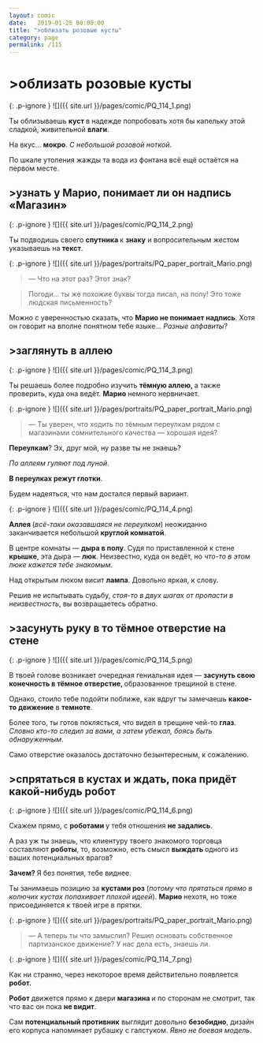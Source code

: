 ```yaml
---
layout: comic
date:   2019-01-25 00:00:00 
title: ">облизать розовые кусты"
category: page
permalink: /115
---
```

# >облизать розовые кусты

{: .p-ignore }
![]({{ site.url }}/pages/comic/PQ_114_1.png)

Ты облизываешь <strong>куст </strong>в надежде попробовать хотя бы капельку этой сладкой, живительной <strong>влаги</strong>.

На вкус… <strong>мокро</strong>. <em>С небольшой розовой ноткой</em>.

По шкале утоления жажды та вода из фонтана всё ещё остаётся на первом месте.

## >узнать у Марио, понимает ли он надпись «Магазин»

{: .p-ignore }
![]({{ site.url }}/pages/comic/PQ_114_2.png)

Ты подводишь своего <strong>спутника </strong>к <strong>знаку</strong> и вопросительным жестом указываешь на <strong>текст</strong>.

{: .p-ignore }
![]({{ site.url }}/pages/portraits/PQ_paper_portrait_Mario.png)

<blockquote>— Что на этот раз? Этот знак?</blockquote>

<blockquote>Погоди… ты же похожие буквы тогда писал, на полу! Это тоже людская письменность?</blockquote>

Можно с уверенностью сказать, что <strong>Марио не понимает надпись</strong>. Хотя он говорит на вполне понятном тебе языке… <em>Разные алфавиты</em>?

## >заглянуть в аллею

{: .p-ignore }
![]({{ site.url }}/pages/comic/PQ_114_3.png)

Ты решаешь более подробно изучить <strong>тёмную аллею, </strong>а также проверить, куда она ведёт. <strong>Марио </strong>немного нервничает.

{: .p-ignore }
![]({{ site.url }}/pages/portraits/PQ_paper_portrait_Mario.png)

<blockquote>— Ты уверен, что ходить по тёмным переулкам рядом с магазинами сомнительного качества — хорошая идея?</blockquote>

<strong>Переулкам</strong>? Эх, друг мой, ну разве ты не знаешь? 

<em>По аллеям гуляют под луной</em>.

<strong>В переулках режут глотки</strong>.

Будем надеяться, что нам достался первый вариант.

{: .p-ignore }
![]({{ site.url }}/pages/comic/PQ_114_4.png)

<strong>Аллея </strong>(<em>всё-таки оказавшаяся не переулком</em>) неожиданно заканчивается небольшой <strong>круглой комнатой</strong>.

В центре комнаты — <strong>дыра в полу</strong>. Судя по приставленной к стене <strong>крышке</strong>, эта дыра — <strong>люк</strong>. Неизвестно, куда он ведёт, но <em>что-то в этом люке кажется тебе знакомым</em>.

Над открытым люком висит <strong>лампа</strong>. Довольно яркая, к слову.

Решив не испытывать судьбу, <em>стоя-то в двух шагах от пропасти в неизвестность</em>, вы возвращаетесь обратно.

## >засунуть руку в то тёмное отверстие на стене

{: .p-ignore }
![]({{ site.url }}/pages/comic/PQ_114_5.png)

В твоей голове возникает очередная гениальная идея — <strong>засунуть свою конечность в тёмное отверстие, </strong>образованное трещиной в стене.

Однако, стоило тебе подойти поближе, как вдруг ты замечаешь <strong>какое-то движение</strong> в <strong>темноте</strong>.

Более того, ты готов поклясться, что видел в трещине чей-то <strong>глаз</strong>. <em>Словно кто-то следил за вами, а затем убежал, боясь быть обнаруженным</em>.

Само отверстие оказалось достаточно безынтересным, к сожалению.

## >спрятаться в кустах и ждать, пока придёт какой-нибудь робот

{: .p-ignore }
![]({{ site.url }}/pages/comic/PQ_114_6.png)

Скажем прямо, с <strong>роботами </strong>у тебя отношения <strong>не задались</strong>.

А раз уж ты знаешь, что клиентуру твоего знакомого торговца составляют <strong>роботы</strong>, то, возможно, есть смысл <strong>выждать </strong>одного из ваших потенциальных врагов?

<strong>Зачем? </strong>Я без понятия, тебе виднее.

Ты занимаешь позицию за <strong>кустами роз</strong> (<em>потому что прятаться прямо в колючих кустах попахивает плохой идеей</em>). <strong>Марио </strong>нехотя, но тоже присоединяется к твоей игре в прятки.

{: .p-ignore }
![]({{ site.url }}/pages/portraits/PQ_paper_portrait_Mario.png)

<blockquote>— А теперь ты что замыслил? Решил основать собственное партизанское движение? У нас дела есть, знаешь ли.</blockquote>

{: .p-ignore }
![]({{ site.url }}/pages/comic/PQ_114_7.png)

Как ни странно, через некоторое время действительно появляется <strong>робот.</strong>

<strong>Робот </strong>движется прямо к двери <strong>магазина </strong>и по сторонам не смотрит, так что вас он пока <strong>не видит</strong>.

Сам <strong>потенциальный противник</strong> выглядит довольно <strong>безобидно</strong>, дизайн его корпуса напоминает рубашку с галстуком. <em>Явно не боевая модель</em>.
